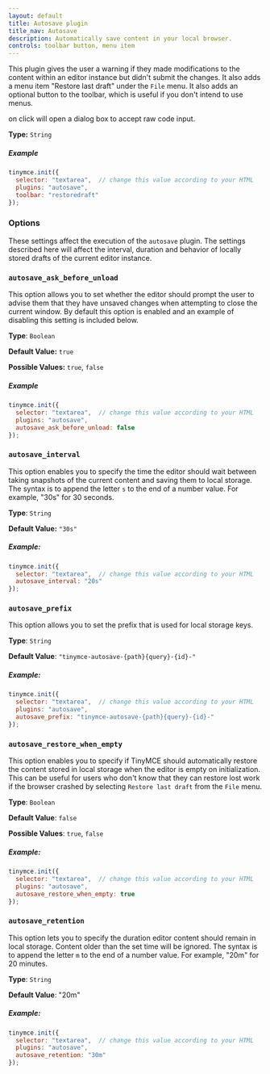 ```yaml
---
layout: default
title: Autosave plugin
title_nav: Autosave
description: Automatically save content in your local browser.
controls: toolbar button, menu item
---
```


This plugin gives the user a warning if they made modifications to the content within an editor instance but didn't submit the changes. It also adds a menu item "Restore last draft" under the `File` menu. It also adds an optional button to the toolbar, which is useful if you don't intend to use menus.

on click will open a dialog box to accept raw code input.

**Type:** `String`

##### Example

```js
tinymce.init({
  selector: "textarea",  // change this value according to your HTML
  plugins: "autosave",
  toolbar: "restoredraft"
});
```

### Options

These settings affect the execution of the `autosave` plugin. The settings described here will affect the interval, duration and behavior of locally stored drafts of the current editor instance.

### `autosave_ask_before_unload`

This option allows you to set whether the editor should prompt the user to advise them that they have unsaved changes when attempting to close the current window. By default this option is enabled and an example of disabling this setting is included below.

**Type**: `Boolean`

**Default Value:** `true`

**Possible Values:** `true`, `false`

##### Example

```js
tinymce.init({
  selector: "textarea",  // change this value according to your HTML
  plugins: "autosave",
  autosave_ask_before_unload: false
});
```

### `autosave_interval`

This option enables you to specify the time the editor should wait between taking snapshots of the current content and saving them to local storage. The syntax is to append the letter `s` to the end of a number value. For example, "30s" for 30 seconds.

**Type**: `String`

**Default Value:** `"30s"`

##### Example:

```js
tinymce.init({
  selector: "textarea",  // change this value according to your HTML
  autosave_interval: "20s"
});
```

### `autosave_prefix`

This option allows you to set the prefix that is used for local storage keys.

**Type**: `String`

**Default Value**: `"tinymce-autosave-{path}{query}-{id}-"`

##### Example:

```js
tinymce.init({
  selector: "textarea",  // change this value according to your HTML
  plugins: "autosave",
  autosave_prefix: "tinymce-autosave-{path}{query}-{id}-"
});
```

### `autosave_restore_when_empty`

This option enables you to specify if TinyMCE should automatically restore the content stored in local storage when the editor is empty on initialization. This can be useful for users who don't know that they can restore lost work if the browser crashed by selecting `Restore last draft` from the `File` menu.

**Type**: `Boolean`

**Default Value**: `false`

**Possible Values**: `true`, `false`

##### Example:

```js
tinymce.init({
  selector: "textarea",  // change this value according to your HTML
  plugins: "autosave",
  autosave_restore_when_empty: true
});
```

### `autosave_retention`

This option lets you to specify the duration editor content should remain in local storage. Content older than the set time will be ignored. The syntax is to append the letter `m` to the end of a number value. For example, "20m" for 20 minutes.

**Type**: `String`

**Default Value**: "20m"

##### Example:

```js
tinymce.init({
  selector: "textarea",  // change this value according to your HTML
  plugins: "autosave",
  autosave_retention: "30m"
});
```
